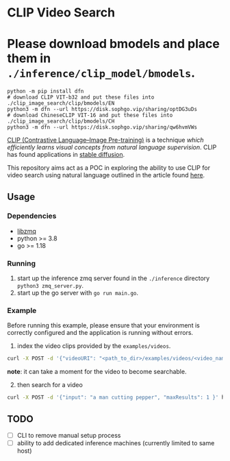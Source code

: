 # CLIP Video Search
# Please download bmodels and place them in `./inference/clip_model/bmodels`.
```
python -m pip install dfn
# download CLIP VIT-b32 and put these files into ./clip_image_search/clip/bmodels/EN
python3 -m dfn --url https://disk.sophgo.vip/sharing/optDG3uDs
# download ChineseCLIP VIT-16 and put these files into ./clip_image_search/clip/bmodels/CH
python3 -m dfn --url https://disk.sophgo.vip/sharing/qw6hvmVWs
```

[CLIP (Contrastive Language–Image Pre-training)](https://openai.com/blog/clip/) is a technique _which efficiently learns visual concepts from natural language supervision_. CLIP has found applications in [stable diffusion](https://github.com/huggingface/diffusers/tree/main/examples/community#clip-guided-stable-diffusion).

This repository aims act as a POC in exploring the ability to use CLIP for video search using natural language outlined in the article found [here](https://medium.com/@guyallenross/using-clip-to-build-a-natural-language-video-search-engine-6498c03c40d2).

## Usage
### Dependencies
- [libzmq](https://github.com/zeromq/libzmq)
- python >= 3.8
- go >= 1.18

### Running
1. start up the inference zmq server found in the `./inference` directory `python3 zmq_server.py`.
2. start up the go server with `go run main.go`.

### Example
Before running this example, please ensure that your environment is correctly configured and the application is running without errors.

1. index the video clips provided by the `examples/videos`.
```bash
curl -X POST -d '{"videoURI": "<path_to_dir>/examples/videos/<video_name>.mp4" }' http://localhost:3000/insert 
```

__note__: it can take a moment for the video to become searchable.

2. then search for a video
```bash
curl -X POST -d '{"input": "a man cutting pepper", "maxResults": 1 }' http://localhost:3000/search
```

## TODO
- [ ] CLI to remove manual setup process
- [ ] ability to add dedicated inference machines (currently limited to same host)
